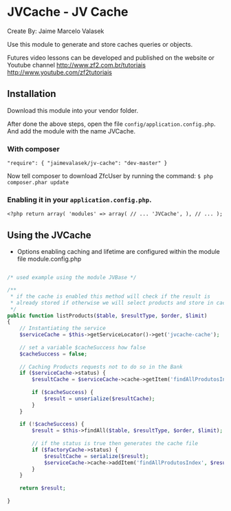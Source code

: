 JVCache - JV Cache
================
Create By: Jaime Marcelo Valasek

Use this module to generate and store caches queries or objects.

Futures video lessons can be developed and published on the website or Youtube channel http://www.zf2.com.br/tutoriais http://www.youtube.com/zf2tutoriais

Installation
-----
Download this module into your vendor folder.

After done the above steps, open the file `config/application.config.php`. And add the module with the name JVCache.

### With composer

`"require": {
    "jaimevalasek/jv-cache": "dev-master"
}`

Now tell composer to download ZfcUser by running the command:
`$ php composer.phar update`

### Enabling it in your `application.config.php`.
`<?php
return array(
    'modules' => array(
        // ...
        'JVCache',
    ),
    // ...
);`

Using the JVCache
-----

 - Options enabling caching and lifetime are configured within the module file module.config.php

```php

/* used example using the module JVBase */

/**
 * if the cache is enabled this method will check if the result is 
 * already stored if otherwise we will select products and store in cache.
 */
public function listProducts($table, $resultType, $order, $limit)
{
	// Instantiating the service
	$serviceCache = $this->getServiceLocator()->get('jvcache-cache');
	
	// set a variable $cacheSuccess how false
	$cacheSuccess = false;
	
	// Caching Products requests not to do so in the Bank
	if ($serviceCache->status) {
	    $resultCache = $serviceCache->cache->getItem('findAllProdutosIndex', $cacheSuccess);
	    
	    if ($cacheSuccess) {
	        $result = unserialize($resultCache);
	    }
	}
	
	if (!$cacheSuccess) {
	    $result = $this->findAll($table, $resultType, $order, $limit);
	
	    // if the status is true then generates the cache file
	    if ($factoryCache->status) {
	        $resultCache = serialize($result);
	        $serviceCache->cache->addItem('findAllProdutosIndex', $resultCache);
	    }
	}
	
	return $result;
		
}
```